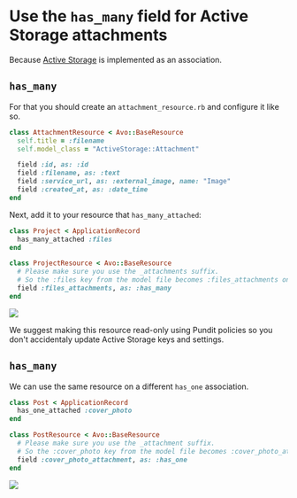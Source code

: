 # Use the `has_many` field for Active Storage attachments

Because [Active Storage](https://edgeguides.rubyonrails.org/active_storage_overview.html) is implemented as an association.

## `has_many`

For that you should create an `attachment_resource.rb` and configure it like so.

```ruby
class AttachmentResource < Avo::BaseResource
  self.title = :filename
  self.model_class = "ActiveStorage::Attachment"

  field :id, as: :id
  field :filename, as: :text
  field :service_url, as: :external_image, name: "Image"
  field :created_at, as: :date_time
end
```

Next, add it to your resource that `has_many_attached`:

```ruby
class Project < ApplicationRecord
  has_many_attached :files
end

class ProjectResource < Avo::BaseResource
  # Please make sure you use the _attachments suffix.
  # So the :files key from the model file becomes :files_attachments on the resource file.
  field :files_attachments, as: :has_many
end
```

![](/assets/img/recipes/use-active-storage-attachments-as-associations/has_many.png)

We suggest making this resource read-only using Pundit policies so you don't accidentaly update Active Storage keys and settings.

## `has_many`

We can use the same resource on a different `has_one` association.

```ruby
class Post < ApplicationRecord
  has_one_attached :cover_photo
end

class PostResource < Avo::BaseResource
  # Please make sure you use the _attachment suffix.
  # So the :cover_photo key from the model file becomes :cover_photo_attachment on the resource file.
  field :cover_photo_attachment, as: :has_one
end
```

![](/assets/img/recipes/use-active-storage-attachments-as-associations/has_one.png)
